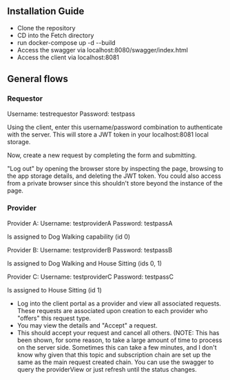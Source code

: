 ## Installation Guide
 - Clone the repository
 - CD into the Fetch directory
 - run docker-compose up -d --build
 - Access the swagger via localhost:8080/swagger/index.html
 - Access the client via localhost:8081


## General flows

### Requestor
Username: testrequestor
Password: testpass

Using the client, enter this username/password combination to authenticate with the server. This will store a JWT token in your localhost:8081 local storage. 

Now, create a new request by completing the form and submitting. 

"Log out" by opening the browser store by inspecting the page, browsing to the app storage details, and deleting the JWT token. You could also access from a private browser since this shouldn't store beyond the instance of the page. 

### Provider
Provider A: 
Username: testproviderA
Password: testpassA

Is assigned to Dog Walking capability (id 0)

Provider B: 
Username: testproviderB
Password: testpassB

Is assigned to Dog Walking and House Sitting (ids 0, 1)

Provider C: 
Username: testproviderC
Password: testpassC

Is assigned to House Sitting (id 1)

- Log into the client portal as a provider and view all associated requests. These requests are associated upon creation to each provider who "offers" this request type.
- You may view the details and "Accept" a request.
- This should accept your request and cancel all others. (NOTE: This has been shown, for some reason, to take a large amount of time to process on the server side. Sometimes this can take a few minutes, and I don't know why given that this topic and subscription chain are set up the same as the main request created chain. You can use the swagger to query the providerView or just refresh until the status changes.
